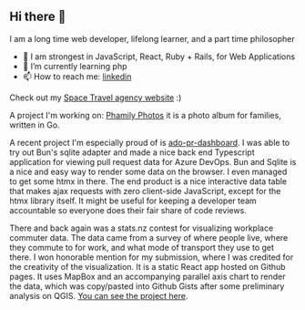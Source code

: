 ## Hi there 👋
I am a long time web developer, lifelong learner, and a part time philosopher

- 💬 I am strongest in JavaScript, React, Ruby + Rails, for Web Applications
- 🌱 I’m currently learning php
- 📫 How to reach me: [linkedin](https://www.linkedin.com/in/robert-i-23019730/)

Check out my [Space Travel agency website](https://rowinf.github.io/space-travel/) :) 

A project I'm working on: [Phamily Photos](https://github.com/rowinf/phamily-photos) it is a photo album for families, written in Go.

A recent project I'm especially proud of is [ado-pr-dashboard](https://github.com/rowinf/ado-pr-dashboard). I was able to try out Bun's sqlite adapter and made a nice back end Typescript application for viewing pull request data for Azure DevOps. Bun and Sqlite is a nice and easy way to render some data on the browser. I even managed to get some htmx in there. The end product is a nice interactive data table that makes ajax requests with zero client-side JavaScript, except for the htmx library itself. It might be useful for keeping a developer team accountable so everyone does their fair share of code reviews.

There and back again was a stats.nz contest for visualizing workplace commuter data. The data came from a survey of where people live, where they commute to for work, and what mode of transport they use to get there. I won honorable mention for my submission, where I was credited for the creativity of the visualization. It is a static React app hosted on Github pages. It uses MapBox and an accompanying parallel axis chart to render the data, which was copy/pasted into Github Gists after some preliminary analysis on QGIS. [You can see the project here](https://rowinf.github.io/there-and-back-again/).
